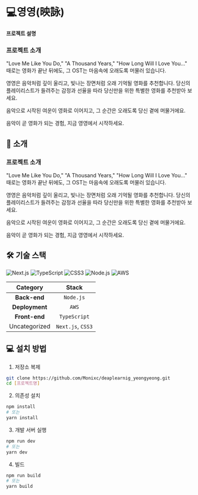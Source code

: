 # 💻영영(映詠)
**프로젝트 설명**
### 프로젝트 소개
"Love Me Like You Do," "A Thousand Years," "How Long Will I Love You..."
때로는 영화가 끝난 뒤에도,
그 OST는 마음속에 오래도록 머물러 있습니다.

영영은 음악처럼 깊이 울리고,
빛나는 장면처럼 오래 기억될 영화를 추천합니다.
당신의 플레이리스트가 들려주는 감정과 선율을 따라
당신만을 위한 특별한 영화를 추천받아 보세요.

음악으로 시작된 여운이 영화로 이어지고,
그 순간은 오래도록 당신 곁에 머물거에요.

음악이 곧 영화가 되는 경험,
지금 영영에서 시작하세요.

## 🚀 소개
### 프로젝트 소개
"Love Me Like You Do," "A Thousand Years," "How Long Will I Love You..."
때로는 영화가 끝난 뒤에도,
그 OST는 마음속에 오래도록 머물러 있습니다.

영영은 음악처럼 깊이 울리고,
빛나는 장면처럼 오래 기억될 영화를 추천합니다.
당신의 플레이리스트가 들려주는 감정과 선율을 따라
당신만을 위한 특별한 영화를 추천받아 보세요.

음악으로 시작된 여운이 영화로 이어지고,
그 순간은 오래도록 당신 곁에 머물거에요.

음악이 곧 영화가 되는 경험,
지금 영영에서 시작하세요.

## 🛠️ 기술 스택
![Next.js](https://img.shields.io/badge/Next.js-000000?style=for-the-badge&logo=nextdotjs&logoColor=white) ![TypeScript](https://img.shields.io/badge/TypeScript-3178C6?style=for-the-badge&logo=typescript&logoColor=white) ![CSS3](https://img.shields.io/badge/CSS3-1572B6?style=for-the-badge&logo=css3&logoColor=white) ![Node.js](https://img.shields.io/badge/Node.js-339933?style=for-the-badge&logo=nodedotjs&logoColor=white) ![AWS](https://img.shields.io/badge/AWS-FF9900?style=for-the-badge&logo=aws&logoColor=white) 

| **Category** | **Stack** |
|:------------:|:----------:|
| **Back-end** | `Node.js` |
| **Deployment** | `AWS` |
| **Front-end** | `TypeScript` |
| Uncategorized | `Next.js`, `CSS3` |


## 💻 설치 방법
1. 저장소 복제
```bash
git clone https://github.com/Monixc/deaplearnig_yeongyeong.git
cd [프로젝트명]
```

2. 의존성 설치
```bash
npm install
# 또는
yarn install
```

3. 개발 서버 실행
```bash
npm run dev
# 또는
yarn dev
```

4. 빌드
```bash
npm run build
# 또는
yarn build
```

